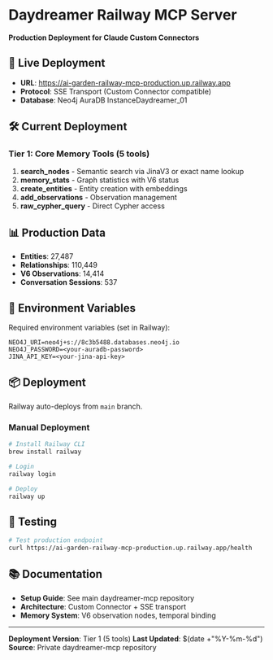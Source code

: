 # Daydreamer Railway MCP Server

**Production Deployment for Claude Custom Connectors**

## 🚀 Live Deployment

- **URL**: https://ai-garden-railway-mcp-production.up.railway.app
- **Protocol**: SSE Transport (Custom Connector compatible)
- **Database**: Neo4j AuraDB InstanceDaydreamer_01

## 🛠️ Current Deployment

### Tier 1: Core Memory Tools (5 tools)

1. **search_nodes** - Semantic search via JinaV3 or exact name lookup
2. **memory_stats** - Graph statistics with V6 status
3. **create_entities** - Entity creation with embeddings
4. **add_observations** - Observation management
5. **raw_cypher_query** - Direct Cypher access

## 📊 Production Data

- **Entities**: 27,487
- **Relationships**: 110,449
- **V6 Observations**: 14,414
- **Conversation Sessions**: 537

## 🔧 Environment Variables

Required environment variables (set in Railway):

```env
NEO4J_URI=neo4j+s://8c3b5488.databases.neo4j.io
NEO4J_PASSWORD=<your-auradb-password>
JINA_API_KEY=<your-jina-api-key>
```

## 📦 Deployment

Railway auto-deploys from `main` branch.

### Manual Deployment

```bash
# Install Railway CLI
brew install railway

# Login
railway login

# Deploy
railway up
```

## 🧪 Testing

```bash
# Test production endpoint
curl https://ai-garden-railway-mcp-production.up.railway.app/health
```

## 📚 Documentation

- **Setup Guide**: See main daydreamer-mcp repository
- **Architecture**: Custom Connector + SSE transport
- **Memory System**: V6 observation nodes, temporal binding

---

**Deployment Version**: Tier 1 (5 tools)
**Last Updated**: $(date +"%Y-%m-%d")
**Source**: Private daydreamer-mcp repository
